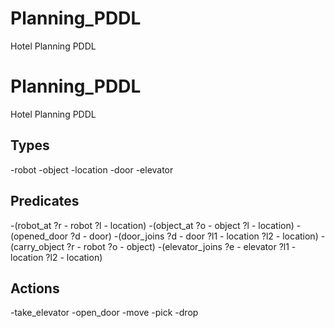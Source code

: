 # Planning_PDDL
Hotel Planning PDDL


# Planning_PDDL
Hotel Planning PDDL

## Types
-robot 
-object 
-location 
-door 
-elevator 

## Predicates 

-(robot_at ?r - robot ?l - location)
-(object_at ?o - object ?l - location)
-(opened_door ?d - door)
-(door_joins ?d - door ?l1 - location ?l2 - location)
-(carry_object ?r - robot ?o - object)
-(elevator_joins ?e - elevator ?l1 - location ?l2 - location)

## Actions
-take_elevator
-open_door
-move
-pick
-drop
